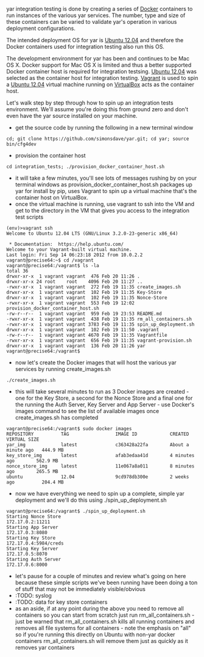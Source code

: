 yar integration testing is done by creating a series of
[Docker](https://www.docker.io/) containers to run
instances of the various yar services. The number, type
and size of these containers can be varied to validate
yar's operation in various deployment configurations.

The intended deployment OS for yar is
[Ubuntu 12.04](http://releases.ubuntu.com/12.04/)
and therefore the Docker containers used for integration
testing also run this OS.

The development environment for yar has been and
continues to be Mac OS X. Docker support for Mac OS X
is limited and thus a better supported Docker container
host is required for integration testsing.
[Ubuntu 12.04](http://releases.ubuntu.com/12.04/)
was selected as the container host for integration testing.
[Vagrant](http://www.vagrantup.com/) is used to spin a
[Ubuntu 12.04](http://releases.ubuntu.com/12.04/) virtual machine
running on [VirtualBox](https://www.virtualbox.org/)
acts as the container host.

Let's walk step by step through how to spin up an integration tests environment.
We'll assume you're doing this from ground zero and don't even have
the yar source installed on your machine.

* get the source code by running the following in a new terminal window

~~~~~
cd; git clone https://github.com/simonsdave/yar.git; cd yar; source bin/cfg4dev
~~~~~

* provision the container host

~~~~~
cd integration_tests; ./provision_docker_container_host.sh
~~~~~

* it will take a few minutes, you'll see lots of messages rushing by on your
terminal windows as provision_docker_container_host.sh packages up yar
for install by pip, uses Vagrant to spin up a virtual machine
that's the container host on VirtualBox.
* once the virtual machine is running, use vagrant to ssh into the VM
and get to the directory in the VM that gives you access to the integration
test scripts

~~~~~
(env)>vagrant ssh
Welcome to Ubuntu 12.04 LTS (GNU/Linux 3.2.0-23-generic x86_64)

 * Documentation:  https://help.ubuntu.com/
Welcome to your Vagrant-built virtual machine.
Last login: Fri Sep 14 06:23:18 2012 from 10.0.2.2
vagrant@precise64:~$ cd /vagrant
vagrant@precise64:/vagrant$ ls -la
total 36
drwxr-xr-x  1 vagrant vagrant  476 Feb 20 11:26 .
drwxr-xr-x 24 root    root    4096 Feb 20 11:27 ..
-rwxr-xr-x  1 vagrant vagrant  272 Feb 19 11:35 create_images.sh
drwxr-xr-x  1 vagrant vagrant  102 Feb 19 11:35 Key-Store
drwxr-xr-x  1 vagrant vagrant  102 Feb 19 11:35 Nonce-Store
-rwxr-xr-x  1 vagrant vagrant  553 Feb 19 12:02 provision_docker_container_host.sh
-rw-r--r--  1 vagrant vagrant  959 Feb 19 23:53 README.md
-rwxr-xr-x  1 vagrant vagrant  438 Feb 19 11:35 rm_all_containers.sh
-rwxr-xr-x  1 vagrant vagrant 3783 Feb 19 11:35 spin_up_deployment.sh
drwxr-xr-x  1 vagrant vagrant  102 Feb 19 11:50 .vagrant
-rw-r--r--  1 vagrant vagrant 4670 Feb 19 11:35 Vagrantfile
-rwxr-xr-x  1 vagrant vagrant  656 Feb 19 11:35 vagrant-provision.sh
drwxr-xr-x  1 vagrant vagrant  136 Feb 20 11:26 yar
vagrant@precise64:/vagrant$
~~~~~

* now let's create the Docker images that will host the various
yar services by running create_images.sh

~~~~~
./create_images.sh
~~~~~

* this will take several minutes to run as 3 Docker images are created - one
for the Key Store, a second for the Nonce Store and a final one for
the running the Auth Server, Key Server and App Server - use Docker's
images command to see the list of available images once create_images.sh
has completed

~~~~~
vagrant@precise64:/vagrant$ sudo docker images
REPOSITORY          TAG                 IMAGE ID            CREATED              VIRTUAL SIZE
yar_img             latest              c363428a22fa        About a minute ago   444.9 MB
key_store_img       latest              afab3edaa41d        4 minutes ago        562.9 MB
nonce_store_img     latest              11e067a8a011        8 minutes ago        265.5 MB
ubuntu              12.04               9cd978db300e        2 weeks ago          204.4 MB
~~~~~

* now we have everything we need to spin up a complete, simple yar deployment
and we'll do this using ./spin_up_deployment.sh

~~~~~
vagrant@precise64:/vagrant$ ./spin_up_deployment.sh
Starting Nonce Store
172.17.0.2:11211
Starting App Server
172.17.0.3:8080
Starting Key Store
172.17.0.4:5984/creds
Starting Key Server
172.17.0.5:8070
Starting Auth Server
172.17.0.6:8000
~~~~~

* let's pause for a couple of minutes and review what's going on here
because these simple scripts we've been running have been doing a ton
of stuff that may not be immediately visible/obvious
* :TODO: syslog
* :TODO: data for key store containers
* as an aside, if at any point during the above you need to remove all
containers so you can start from scratch just run rm_all_containers.sh - just
be warned that rm_all_containers.sh kills all running containers and
removes all file systems for all containers - note the emphasis on "all" so
if you're running this directly on Ubuntu with non-yar docker containers
rm_all_containers.sh will remove them just as quickly as it removes
yar containers

